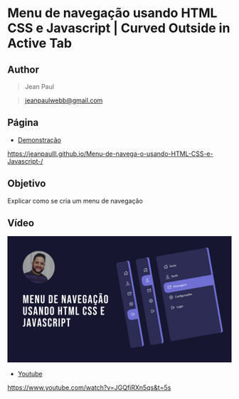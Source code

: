 
# Menu de navegação usando HTML CSS e Javascript | Curved Outside in Active Tab

## Author
>Jean Paul

>jeanpaulwebb@gmail.com

## Página
* [Demonstração](https://jeanpaulll.github.io/Menu-de-navega-o-usando-HTML-CSS-e-Javascript-/)

https://jeanpaulll.github.io/Menu-de-navega-o-usando-HTML-CSS-e-Javascript-/

## Objetivo
Explicar como se cria um menu de navegação

## Vídeo
![Vídeo](https://raw.githubusercontent.com/JeanPaulll/Menu-de-navega-o-usando-HTML-CSS-e-Javascript-/master/imagens/img.jpg)
* [Youtube](https://www.youtube.com/watch?v=JGQfjRXn5qs&t=5s)

https://www.youtube.com/watch?v=JGQfjRXn5qs&t=5s